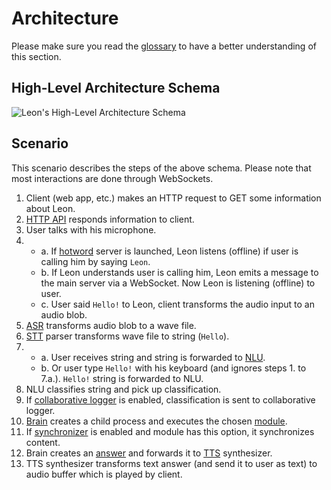 # Architecture

Please make sure you read the [glossary](/glossary.md) to have a better understanding of this section.

## High-Level Architecture Schema

![Leon's High-Level Architecture Schema](/assets/img/high-level_architecture_schema.svg "Leon's High-Level Architecture Schema")

## Scenario

This scenario describes the steps of the above schema. Please note that most interactions are done through WebSockets.

1. Client (web app, etc.) makes an HTTP request to GET some information about Leon.
2. [HTTP API](/glossary.md#api) responds information to client.
3. User talks with his microphone.
4. <i style="opacity: 0;">.</i>
	- a. If [hotword](/offline.md#hotword) server is launched, Leon listens (offline) if user is calling him by saying `Leon`.
	- b. If Leon understands user is calling him, Leon emits a message to the main server via a WebSocket. Now Leon is listening (offline) to user.
	- c. User said `Hello!` to Leon, client transforms the audio input to an audio blob.
5. [ASR](/glossary.md#asr) transforms audio blob to a wave file.
6. [STT](/glossary.md#stt) parser transforms wave file to string (`Hello`).
7. <i style="opacity: 0;">.</i>
	- a. User receives string and string is forwarded to [NLU](/glossary.md#nlu).
	- b. Or user type `Hello!` with his keyboard (and ignores steps 1. to 7.a.). `Hello!` string is forwarded to NLU.
8. NLU classifies string and pick up classification.
9. If [collaborative logger](/collaborative-logger.md) is enabled, classification is sent to collaborative logger.
10. [Brain](/glossary.md#brain) creates a child process and executes the chosen [module](/glossary.md#modules).
11. If [synchronizer](/glossary.md#synchronizer) is enabled and module has this option, it synchronizes content.
12. Brain creates an [answer](/glossary.md#answers) and forwards it to [TTS](/glossary.md#tts) synthesizer.
13. TTS synthesizer transforms text answer (and send it to user as text) to audio buffer which is played by client.
